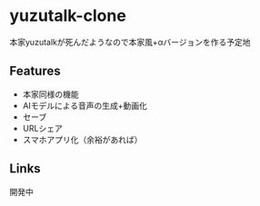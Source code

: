 # yuzutalk-clone
本家yuzutalkが死んだようなので本家風+αバージョンを作る予定地

## Features
- 本家同様の機能
- AIモデルによる音声の生成+動画化
- セーブ
- URLシェア
- スマホアプリ化（余裕があれば）

## Links
開発中

